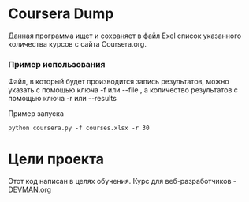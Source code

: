 # Coursera Dump

Данная программа ищет и сохраняет в файл Exel список указанного
количества курсов с сайта Coursera.org.

### Пример использования

Файл, в который будет производится запись результатов, можно указать
с помощью ключа -f или --file , а количество результатов с помощью
ключа -r или --results

Пример запуска

```
python coursera.py -f courses.xlsx -r 30
```

# Цели проекта

Этот код написан в целях обучения. Курс для веб-разработчиков - [DEVMAN.org](https://devman.org)